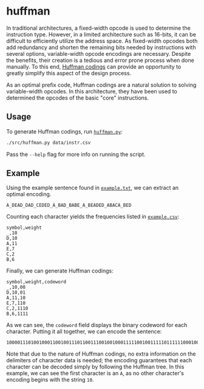 # huffman

In traditional architectures, a fixed-width opcode is used to determine the instruction type.
However, in a limited architecture such as 16-bits, it can be difficult to efficiently utilize the address space.
As fixed-width opcodes both add redundancy and shorten the remaining bits needed by instructions with several options, variable-width opcode encodings are necessary.
Despite the benefits, their creation is a tedious and error prone process when done manually.
To this end, [Huffman codings][huffman-codings] can provide an opportunity to greatly simplify this aspect of the design process.

As an optimal prefix code, Huffman codings are a natural solution to solving variable-width opcodes.
In this architecture, they have been used to determined the opcodes of the basic "core" instructions.

## Usage

To generate Huffman codings, run [`huffman.py`](./src/huffman.py):

```sh
./src/huffman.py data/instr.csv
```

Pass the `--help` flag for more info on running the script.

## Example

Using the example sentence found in [`example.txt`](./data/example.txt), we can extract an optimal encoding.

```
A_DEAD_DAD_CEDED_A_BAD_BABE_A_BEADED_ABACA_BED
```

Counting each character yields the frequencies listed in [`example.csv`](./data/example.csv):

```
symbol,weight
_,10
D,10
A,11
E,7
C,2
B,6
```

Finally, we can generate Huffman codings:

```
symbol,weight,codeword
_,10,00
D,10,01
A,11,10
E,7,110
C,2,1110
B,6,1111
```

As we can see, the `codeword` field displays the binary codeword for each character.
Putting it all together, we can encode the sentence:

```
1000011101001000110010011101100111001001000111110010011111011111100010001111110100111001001011111011101000111111001
```

Note that due to the nature of Huffman codings, no extra information on the delimiters of character data is needed;
the encoding guarantees that each character can be decoded simply by following the Huffman tree.
In this example, we can see the first character is an `A`, as no other character's encoding begins with the string `10`.

[huffman-codings]: https://en.wikipedia.org/wiki/Huffman_coding
